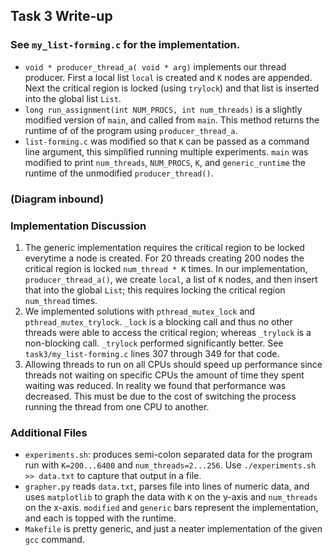 ## Task 3 Write-up
### See `my_list-forming.c` for the implementation.
* `void * producer_thread_a( void * arg)` implements our thread producer.  First a local list `local` is created and `K` nodes are appended.  Next the critical region is locked (using `trylock`) and that list is inserted into the global list `List`.
* `long run_assignment(int NUM_PROCS, int num_threads)` is a slightly modified version of `main`, and called from `main`.  This method returns the runtime of of the program using `producer_thread_a`.
* `list-forming.c` was modified so that `K` can be passed as a command line argument, this simplified running multiple experiments.  `main` was modified to print `num_threads`, `NUM_PROCS`, `K`, and `generic_runtime` the runtime of the unmodified `producer_thread()`.
### (Diagram inbound)

### Implementation Discussion
1. The generic implementation requires the critical region to be locked everytime a node is created.  For 20 threads creating 200 nodes the critical region is locked `num_thread * K` times.  In our implementation, `producer_thread_a()`, we create `local`, a list of `K` nodes, and then insert that into the global `List`; this requires locking the critical region `num_thread` times.  
2. We implemented solutions with `pthread_mutex_lock` and `pthread_mutex_trylock`.  `_lock` is a blocking call and thus no other threads were able to access the critical region; whereas `_trylock` is a non-blocking call.  `_trylock` performed significantly better. See `task3/my_list-forming.c` lines 307 through 349 for that code.
3. Allowing threads to run on all CPUs should speed up performance since threads not waiting on specific CPUs the amount of time they spent waiting was reduced.  In reality we found that performance was decreased.  This must be due to the cost of switching the process running the thread from one CPU to another.

### Additional Files
* `experiments.sh`: produces semi-colon separated data for the program run with `K=200...6400` and `num_threads=2...256`.  Use `./experiments.sh >> data.txt` to capture that output in a file.
* `grapher.py` reads `data.txt`, parses file into lines of numeric data, and uses `matplotlib` to graph the data with `K` on the y-axis and `num_threads` on the x-axis.  `modified` and `generic` bars represent the implementation, and each is topped with the runtime.
* `Makefile` is pretty generic, and just a neater implementation of the given `gcc` command.
